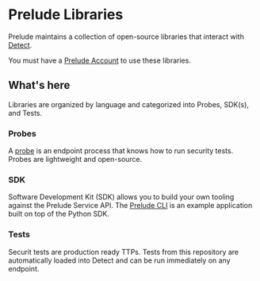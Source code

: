 # Prelude Libraries

Prelude maintains a collection of open-source libraries that interact with [Detect](https://docs.preludesecurity.com/docs/the-basics).

You must have a [Prelude Account](https://docs.preludesecurity.com/docs/prelude-account) to use these libraries. 

## What's here

Libraries are organized by language and categorized into Probes, SDK(s), and Tests.

### Probes
A [probe](https://docs.preludesecurity.com/recipes/probes) is an endpoint process that knows how to run security tests. Probes are lightweight and open-source.

### SDK

Software Development Kit (SDK) allows you to build your own tooling against the Prelude Service API. The [Prelude CLI](https://docs.preludesecurity.com/recipes/cli) is an example application built on top of the Python SDK.

### Tests

Securit tests are production ready TTPs. Tests from this repository are automatically loaded into Detect and can be run immediately on any endpoint.
